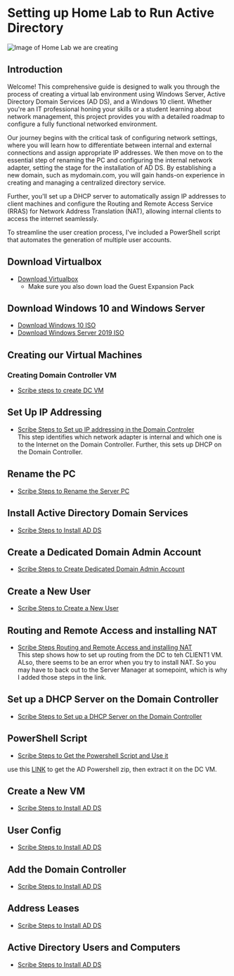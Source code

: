 # Setting up Home Lab to Run Active Directory
![Image of Home Lab we are creating](https://i.imgur.com/6B4ogTE.jpeg)
## Introduction
Welcome! This comprehensive guide is designed to walk you through the process of creating a virtual lab environment using Windows Server, Active Directory Domain Services (AD DS), and a Windows 10 client. Whether you're an IT professional honing your skills or a student learning about network management, this project provides you with a detailed roadmap to configure a fully functional networked environment.

Our journey begins with the critical task of configuring network settings, where you will learn how to differentiate between internal and external connections and assign appropriate IP addresses. We then move on to the essential step of renaming the PC and configuring the internal network adapter, setting the stage for the installation of AD DS. By establishing a new domain, such as mydomain.com, you will gain hands-on experience in creating and managing a centralized directory service.

Further, you'll set up a DHCP server to automatically assign IP addresses to client machines and configure the Routing and Remote Access Service (RRAS) for Network Address Translation (NAT), allowing internal clients to access the internet seamlessly.

To streamline the user creation process, I've included a PowerShell script that automates the generation of multiple user accounts.
## Download Virtualbox
- [Download Virtualbox](https://www.virtualbox.org/wiki/Downloads)
  -   Make sure you also down load the Guest Expansion Pack
## Download Windows 10 and Windows Server
- [Download Windows 10 ISO](https://www.microsoft.com/en-us/software-download/windows10)
- [Download Windows Server 2019 ISO](https://www.microsoft.com/en-us/software-download/windows10)
## Creating our Virtual Machines
### Creating Domain Controller VM
- [Scribe steps to create DC VM](https://scribehow.com/shared/Set_Up_Oracle_VM_VirtualBox_with_Windows_64-bit__onlI_SVqS3S19gA0_8Co7w)
## Set Up IP Addressing
- [Scribe Steps to Set up IP addressing in the Domain Controler](https://scribehow.com/shared/IP_Addressing__ae6PO3kATcqn08EPvLDepA)</br>
This step identifies which network adapter is internal and which one is to the Internet on the Domain Controller. Further, this sets up DHCP on the Domain Controller. 
## Rename the PC
- [Scribe Steps to Rename the Server PC](https://scribehow.com/shared/Rename_the_PC__ajy7-MPNT2erFbgOqeNqOg)</br>

## Install Active Directory Domain Services 
- [Scribe Steps to Install AD DS](https://scribehow.com/shared/Install_Active_Directory_Domain_Services__Nd42lC1tTkamlCkZswfHmQ)</br>

## Create a Dedicated Domain Admin Account
- [Scribe Steps to Create Dedicated Domain Admin Account](https://scribehow.com/shared/Created_Dedicated_Domain_Admin_Account__0mcNvFaZRsCrkct__7hZ7A)</br>
## Create a New User
- [Scribe Steps to Create a New User](https://scribehow.com/shared/Create_a_New_User__TG9A72tyTh2wZ7TANmF7uA)</br>
## Routing and Remote Access and installing NAT
- [Scribe Steps Routing and Remote Access and installing NAT](https://scribehow.com/shared/Routing_and_installing_NAT__CDw6SGi1Q--78iUwSUaPFw)</br>
This step shows how to set up routing from the DC to teh CLIENT1 VM. ALso, there seems to be an error when you try to install NAT. So you may have to back out to the Server Manager at somepoint, which is why I added those steps in the link.

## Set up a DHCP Server on the Domain Controller
- [Scribe Steps to Set up a DHCP Server on the Domain Controller](https://scribehow.com/shared/Set_Up_DHCP_on_Domain_Controller__VDLK0ocpTwqVpRSTKMJCGg)</br>
## PowerShell Script
- [Scribe Steps to Get the Powershell Script and Use it](https://scribehow.com/shared/Install_Active_Directory_Domain_Services__Nd42lC1tTkamlCkZswfHmQ)</br>

use this [LINK](https://github.com/mpskierbg/AD_PS/archive.master.zip) to get the AD Powershell zip, then extract it on the DC VM.
## Create a New VM
- [Scribe Steps to Install AD DS](https://scribehow.com/shared/Install_Active_Directory_Domain_Services__Nd42lC1tTkamlCkZswfHmQ)</br>
## User Config
- [Scribe Steps to Install AD DS](https://scribehow.com/shared/Install_Active_Directory_Domain_Services__Nd42lC1tTkamlCkZswfHmQ)</br>
## Add the Domain Controller
- [Scribe Steps to Install AD DS](https://scribehow.com/shared/Install_Active_Directory_Domain_Services__Nd42lC1tTkamlCkZswfHmQ)</br>
## Address Leases
- [Scribe Steps to Install AD DS](https://scribehow.com/shared/Install_Active_Directory_Domain_Services__Nd42lC1tTkamlCkZswfHmQ)</br>
## Active Directory Users and Computers
- [Scribe Steps to Install AD DS](https://scribehow.com/shared/Install_Active_Directory_Domain_Services__Nd42lC1tTkamlCkZswfHmQ)</br>
